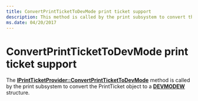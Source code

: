 ```yaml
---
title: ConvertPrintTicketToDevMode print ticket support
description: This method is called by the print subsystem to convert the PrintTicket object to a DEVMODEW structure.
ms.date: 04/20/2017
---
```


# ConvertPrintTicketToDevMode print ticket support


The [**IPrintTicketProvider::ConvertPrintTicketToDevMode**](/previous-versions/windows/hardware/drivers/ff554363(v=vs.85)) method is called by the print subsystem to convert the PrintTicket object to a [**DEVMODEW**](/windows/win32/api/wingdi/ns-wingdi-devmodew) structure.

 

